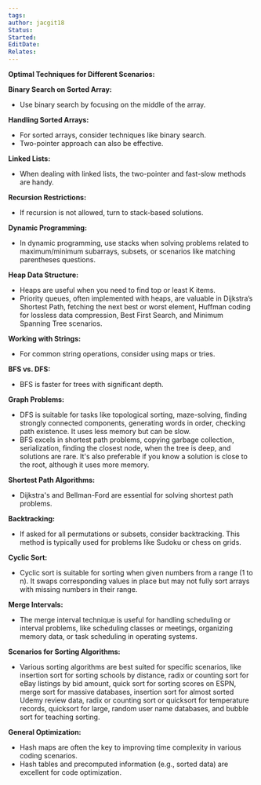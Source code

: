 ```yaml
---
tags: 
author: jacgit18
Status: 
Started: 
EditDate: 
Relates:
---
```

**Optimal Techniques for Different Scenarios:**

**Binary Search on Sorted Array:**
- Use binary search by focusing on the middle of the array.

**Handling Sorted Arrays:**
- For sorted arrays, consider techniques like binary search.
- Two-pointer approach can also be effective.

**Linked Lists:**
- When dealing with linked lists, the two-pointer and fast-slow methods are handy.

**Recursion Restrictions:**
- If recursion is not allowed, turn to stack-based solutions.

**Dynamic Programming:**
- In dynamic programming, use stacks when solving problems related to maximum/minimum subarrays, subsets, or scenarios like matching parentheses questions.

**Heap Data Structure:**
- Heaps are useful when you need to find top or least K items.
- Priority queues, often implemented with heaps, are valuable in Dijkstra’s Shortest Path, fetching the next best or worst element, Huffman coding for lossless data compression, Best First Search, and Minimum Spanning Tree scenarios.

**Working with Strings:**
- For common string operations, consider using maps or tries.

**BFS vs. DFS:**
- BFS is faster for trees with significant depth.

**Graph Problems:**
- DFS is suitable for tasks like topological sorting, maze-solving, finding strongly connected components, generating words in order, checking path existence. It uses less memory but can be slow.
- BFS excels in shortest path problems, copying garbage collection, serialization, finding the closest node, when the tree is deep, and solutions are rare. It's also preferable if you know a solution is close to the root, although it uses more memory.

**Shortest Path Algorithms:**
- Dijkstra's and Bellman-Ford are essential for solving shortest path problems.

**Backtracking:**
- If asked for all permutations or subsets, consider backtracking. This method is typically used for problems like Sudoku or chess on grids.

**Cyclic Sort:**
- Cyclic sort is suitable for sorting when given numbers from a range (1 to n). It swaps corresponding values in place but may not fully sort arrays with missing numbers in their range.

**Merge Intervals:**
- The merge interval technique is useful for handling scheduling or interval problems, like scheduling classes or meetings, organizing memory data, or task scheduling in operating systems.

**Scenarios for Sorting Algorithms:**
- Various sorting algorithms are best suited for specific scenarios, like insertion sort for sorting schools by distance, radix or counting sort for eBay listings by bid amount, quick sort for sorting scores on ESPN, merge sort for massive databases, insertion sort for almost sorted Udemy review data, radix or counting sort or quicksort for temperature records, quicksort for large, random user name databases, and bubble sort for teaching sorting.

**General Optimization:**
- Hash maps are often the key to improving time complexity in various coding scenarios.
- Hash tables and precomputed information (e.g., sorted data) are excellent for code optimization.

